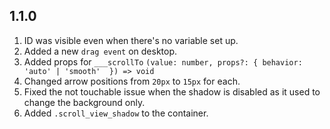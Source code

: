 ## 1.1.0

1. ID was visible even when there's no variable set up.
2. Added a new `drag event` on desktop.
3. Added props for `___scrollTo` `(value: number, props?: { behavior: 'auto' | 'smooth'  }) => void`
4. Changed arrow positions from `20px` to `15px` for each.
5. Fixed the not touchable issue when the shadow is disabled as it used to change the background only.
6. Added `.scroll_view_shadow` to the container.
